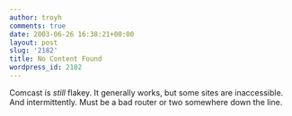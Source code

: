 ```yaml
---
author: troyh
comments: true
date: 2003-06-26 16:38:21+00:00
layout: post
slug: '2182'
title: No Content Found
wordpress_id: 2182
---
```


Comcast is _still_ flakey. It generally works, but some sites are inaccessible. And intermittently. Must be a bad router or two somewhere down the line.
